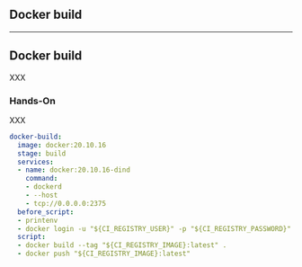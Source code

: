 <!-- .slide: id="gitlab_docker" class="vertical-center" -->

<i class="fa-brands fa-docker fa-8x" style="float: right; color: var(--r-heading-color);"></i>

## Docker build

---

## Docker build

XXX

### Hands-On

XXX

```yaml
docker-build:
  image: docker:20.10.16
  stage: build
  services:
  - name: docker:20.10.16-dind
    command:
    - dockerd
    - --host
    - tcp://0.0.0.0:2375
  before_script:
  - printenv
  - docker login -u "${CI_REGISTRY_USER}" -p "${CI_REGISTRY_PASSWORD}" ${CI_REGISTRY}
  script:
  - docker build --tag "${CI_REGISTRY_IMAGE}:latest" .
  - docker push "${CI_REGISTRY_IMAGE}:latest"
```
